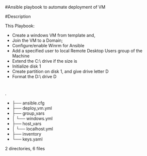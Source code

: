 #Ansible playbook to automate deployment of VM

#Description

This Playbook:

- Create a windows VM from template and,
- Join the VM to a Domain;
- Configure/enable Winrm for Ansible
- Add a specified user to local Remote Desktop Users group of the Machine
- Extend the C:\ drive if the size is
- Initialize disk 1
- Create partition on disk 1, and give drive letter D
- Format the D:\ drive D

#

 .
- ├── ansible.cfg
- ├── deploy_vm.yml
- ├── group_vars
- │ └── windows.yml
- ├── host_vars
- │ └── localhost.yml
- ├── inventory
- └── keys.yaml

2 directories, 6 files
